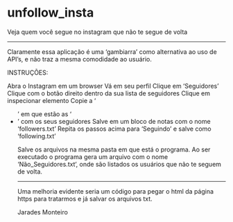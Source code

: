 # unfollow_insta
Veja quem você segue no instagram que não te segue de volta

****************************************************************************
Claramente essa aplicação é uma ‘gambiarra’ como alternativa ao uso de API’s, e não traz a mesma comodidade ao usuário.

INSTRUÇÕES:

Abra o Instagram em um browser
Vá em seu perfil
	Clique em ‘Seguidores’
	Clique com o botão direito dentro da sua lista de seguidores
	Clique em inspecionar elemento
	Copie a ‘<ul>’ em que estão as ‘<li>’ com os seus seguidores
	Salve em um bloco de notas com o nome ‘followers.txt’
Repita os passos acima para ‘Seguindo’ e salve como ‘following.txt’

Salve os arquivos na mesma pasta em que está o programa. Ao ser executado o programa gera um arquivo com o nome ‘Não_Seguidores.txt‘, onde são listados os usuários que não te seguem de volta.

____________________________________________________________________________
Uma melhoria evidente seria um código para pegar o html da página https para tratarmos e já salvar os arquivos txt.

Jarades Monteiro

